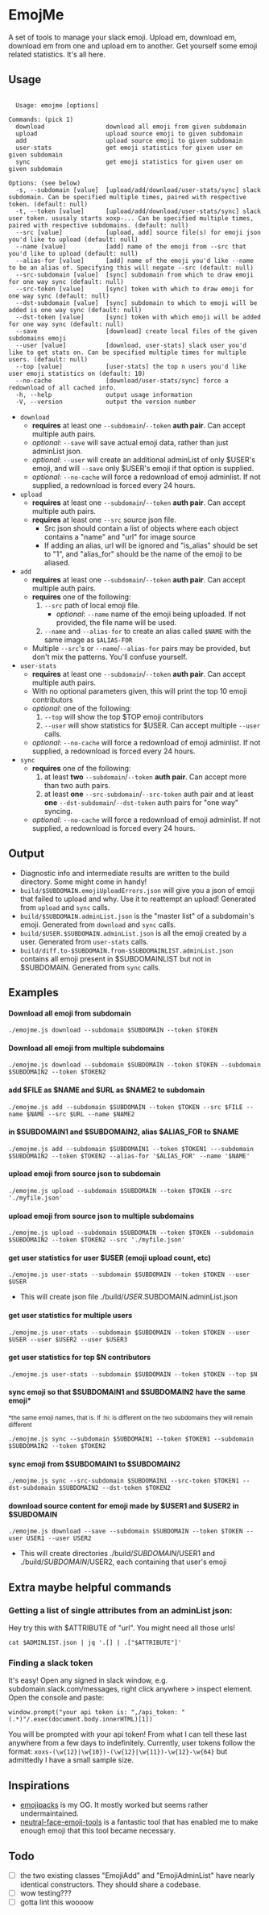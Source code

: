 # EmojMe

A set of tools to manage your slack emoji. Upload em, download em, download em from one and upload em to another. Get yourself some emoji related statistics. It's all here.

## Usage

```

  Usage: emojme [options]

Commands: (pick 1)
  download                 download all emoji from given subdomain
  upload                   upload source emoji to given subdomain
  add                      upload source emoji to given subdomain
  user-stats               get emoji statistics for given user on given subdomain
  sync                     get emoji statistics for given user on given subdomain

Options: (see below)
  -s, --subdomain [value]  [upload/add/download/user-stats/sync] slack subdomain. Can be specified multiple times, paired with respective token. (default: null)
  -t, --token [value]      [upload/add/download/user-stats/sync] slack user token. ususaly starts xoxp-... Can be specified multiple times, paired with respective subdomains. (default: null)
  --src [value]            [upload, add] source file(s) for emoji json you'd like to upload (default: null)
  --name [value]           [add] name of the emoji from --src that you'd like to upload (default: null)
  --alias-for [value]      [add] name of the emoji you'd like --name to be an alias of. Specifying this will negate --src (default: null)
  --src-subdomain [value]  [sync] subdomain from which to draw emoji for one way sync (default: null)
  --src-token [value]      [sync] token with which to draw emoji for one way sync (default: null)
  --dst-subdomain [value]  [sync] subdomain to which to emoji will be added is one way sync (default: null)
  --dst-token [value]      [sync] token with which emoji will be added for one way sync (default: null)
  --save                   [download] create local files of the given subdomains emoji
  --user [value]           [download, user-stats] slack user you'd like to get stats on. Can be specified multiple times for multiple users. (default: null)
  --top [value]            [user-stats] the top n users you'd like user emoji statistics on (default: 10)
  --no-cache               [download/user-stats/sync] force a redownload of all cached info.
  -h, --help               output usage information
  -V, --version            output the version number
```

* `download`
  * **requires** at least one `--subdomain`/`--token` **auth pair**. Can accept multiple auth pairs.
  * _optional_: `--save` will save actual emoji data, rather than just adminList json.
  * _optional_: `--user` will create an additional adminList of only $USER's emoji, and will `--save` only $USER's emoji if that option is supplied.
  * _optional_: `--no-cache` will force a redownload of emoji adminlist. If not supplied, a redownload is forced every  24 hours.
* `upload`
  * **requires** at least one `--subdomain`/`--token` **auth pair**. Can accept multiple auth pairs.
  * **requires** at least one `--src` source json file.
    * Src json should contain a list of objects where each object contains a "name" and "url" for image source
    * If adding an alias, url will be ignored and "is_alias" should be set to "1", and "alias_for" should be the name of the emoji to be aliased.
* `add`
  * **requires** at least one `--subdomain`/`--token` **auth pair**. Can accept multiple auth pairs.
  * **requires** one of the following:
      1. `--src` path of local emoji file.
          * _optional_: `--name` name of the emoji being uploaded. If not provided, the file name will be used.
      1. `--name` and `--alias-for` to create an alias called `$NAME` with the same image as `$ALIAS-FOR`
  * Multiple `--src`'s or `--name`/`--alias-for` pairs may be provided, but don't mix the patterns. You'll confuse yourself.
* `user-stats`
  * **requires** at least one `--subdomain`/`--token` **auth pair**. Can accept multiple auth pairs.
  * With no optional parameters given, this will print the top 10 emoji contributors
  * _optional_: one of the following:
      1. `--top` will show the top $TOP emoji contributors
      1. `--user` will show statistics for $USER. Can accept multiple `--user` calls.
  * _optional_: `--no-cache` will force a redownload of emoji adminlist. If not supplied, a redownload is forced every  24 hours.
* `sync`
  * **requires** one of the following:
      1. at least **two** `--subdomain`/`--token` **auth pair**. Can accept more than two auth pairs.
      1. at least **one** `--src-subdomain`/`--src-token` auth pair and at least **one** `--dst-subdomain`/`--dst-token` auth pairs for "one way" syncing.
  * _optional_: `--no-cache` will force a redownload of emoji adminlist. If not supplied, a redownload is forced every  24 hours.

## Output

* Diagnostic info and intermediate results are written to the build directory. Some might come in handy!
* `build/$SUBDOMAIN.emojiUploadErrors.json` will give you a json of emoji that failed to upload and why. Use it to reattempt an upload! Generated from `upload` and `sync` calls.
* `build/$SUBDOMAIN.adminList.json` is the "master list" of a subdomain's emoji. Generated from `download` and `sync` calls.
* `build/$USER.$SUBDOMAIN.adminList.json` is all the emoji created by a user. Generated from `user-stats` calls.
* `build/diff.to-$SUBDOMAIN.from-$SUBDOMAINLIST.adminList.json` contains all emoji present in $SUBDOMAINLIST but not in $SUBDOMAIN. Generated from `sync` calls.

## Examples

#### Download all emoji from subdomain
```
./emojme.js download --subdomain $SUBDOMAIN --token $TOKEN
```

#### Download all emoji from multiple subdomains
```
./emojme.js download --subdomain $SUBDOMAIN --token $TOKEN --subdomain $SUBDOMAIN2 --token $TOKEN2
```

#### add $FILE as $NAME and $URL as $NAME2 to subdomain
```
./emojme.js add --subdomain $SUBDOMAIN --token $TOKEN --src $FILE --name $NAME --src $URL --name $NAME2
```

#### in $SUBDOMAIN1 and $SUBDOMAIN2, alias $ALIAS_FOR to $NAME
```
./emojme.js add --subdomain $SUBDOMAIN1 --token $TOKEN1 ---subdomain $SUBDOMAIN2 --token $TOKEN2 --alias-for '$ALIAS_FOR' --name '$NAME'
```

#### upload emoji from source json to subdomain
```
./emojme.js upload --subdomain $SUBDOMAIN --token $TOKEN --src './myfile.json'
```

#### upload emoji from source json to multiple subdomains
```
./emojme.js upload --subdomain $SUBDOMAIN --token $TOKEN --subdomain $SUBDOMAIN2 --token $TOKEN2 --src './myfile.json'
```

#### get user statistics for user $USER (emoji upload count, etc)
```
./emojme.js user-stats --subdomain $SUBDOMAIN --token $TOKEN --user $USER
```
* This will create json file ./build/$USER.$SUBDOMAIN.adminList.json

#### get user statistics for multiple users
```
./emojme.js user-stats --subdomain $SUBDOMAIN --token $TOKEN --user $USER --user $USER2 --user $USER3
```

#### get user statistics for top $N contributors
```
./emojme.js user-stats --subdomain $SUBDOMAIN --token $TOKEN --top $N
```

#### sync emoji so that $SUBDOMAIN1 and $SUBDOMAIN2 have the same emoji*
<sup>*the same emoji names, that is. If :hi: is different on the two subdomains they will remain different</sup>
```
./emojme.js sync --subdomain $SUBDOMAIN1 --token $TOKEN1 --subdomain $SUBDOMAIN2 --token $TOKEN2
```

#### sync emoji from $SUBDOMAIN1 to $SUBDOMAIN2
```
./emojme.js sync --src-subdomain $SUBDOMAIN1 --src-token $TOKEN1 --dst-subdomain $SUBDOMAIN2 --dst-token $TOKEN2
```

#### download source content for emoji made by $USER1 and $USER2 in $SUBDOMAIN
```
./emojme.js download --save --subdomain $SUBDOMAIN --token $TOKEN --user USER1 --user USER2
```
* This will create directories ./build/$SUBDOMAIN/$USER1 and ./build/$SUBDOMAIN/$USER2, each containing that user's emoji

## Extra maybe helpful commands

### Getting a list of single attributes from an adminList json:

Hey try this with $ATTRIBUTE of "url". You might need all those urls!

```
cat $ADMINLIST.json | jq '.[] | .["$ATTRIBUTE"]'
```

### Finding a slack token

It's easy! Open any signed in slack window, e.g. subdomain.slack.com/messages, right click anywhere > inspect element. Open the console and paste:
```
window.prompt("your api token is: ",/api_token: "(.*)"/.exec(document.body.innerHTML)[1])
```
You will be prompted with your api token! From what I can tell these last anywhere from a few days to indefinitely. Currently, user tokens follow the format:
`xoxs-(\w{12}|\w{10})-(\w{12}|\w{11})-\w{12}-\w{64}` but admittedly I have a small sample size.

## Inspirations
* [emojipacks](https://github.com/lambtron/emojipacks) is my OG. It mostly worked but seems rather undermaintained.
* [neutral-face-emoji-tools](https://github.com/Fauntleroy/neutral-face-emoji-tools) is a fantastic tool that has enabled me to make enough emoji that this tool became necessary.

## Todo

* [ ] the two existing classes "EmojiAdd" and "EmojiAdminList" have nearly identical constructors. They should share a codebase.
* [ ] wow testing???
* [ ] gotta lint this woooow

